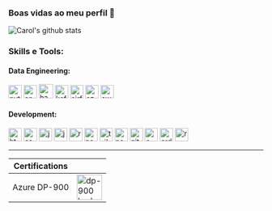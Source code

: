 ### Boas vidas ao meu perfil 👋

<!--
```py
autoria = "Príncipe, Pequeno"
def frase_de_vida(pp):
  return print(f"Só de vê bem com o coração, o essencial é invisível aos olhos... ({pp})")

frase_de_vida(autoria)
```
![image](https://github.com/user-attachments/assets/95aa483e-de8e-4838-85ca-fe474d1907ae)
-->

![Carol's github stats](https://bad-apple-github-readme.vercel.app/api?username=cahalvs&show_icons=true&count_private=true&line_height=20&icon_color=fff&theme=dark&title_color=fff)

### Skills e Tools:

<div align="left">
  
  #### Data Engineering:
  
  <img src="https://cdn.jsdelivr.net/gh/devicons/devicon@latest/icons/python/python-original.svg" alt="python" width="26"/>
  <img src="https://cdn.jsdelivr.net/gh/devicons/devicon@latest/icons/apachespark/apachespark-original.svg" alt="apache spark" width="26"/>
  <img src="https://cdn.jsdelivr.net/gh/devicons/devicon@latest/icons/hadoop/hadoop-original.svg" alt="hadoop" width="28"/>
  <img src="https://cdn.jsdelivr.net/gh/devicons/devicon@latest/icons/apachekafka/apachekafka-original.svg" alt="kafka" width="26"/>          
  <img src="https://cdn.jsdelivr.net/gh/devicons/devicon@latest/icons/apacheairflow/apacheairflow-original.svg" alt="airflow" width="26"/>
  <img src="https://cdn.jsdelivr.net/gh/devicons/devicon@latest/icons/azure/azure-original.svg" alt="azure" width="26"/>
  <img src="https://cdn.jsdelivr.net/gh/devicons/devicon@latest/icons/amazonwebservices/amazonwebservices-original-wordmark.svg" alt="aws" width="26"/>

  #### Development:

  <img src="https://cdn.jsdelivr.net/gh/devicons/devicon@latest/icons/html5/html5-original.svg" alt="html5" width="26"/>
  <img src="https://cdn.jsdelivr.net/gh/devicons/devicon@latest/icons/css3/css3-original.svg" alt="css3" width="26"/>
  <img src="https://cdn.jsdelivr.net/gh/devicons/devicon@latest/icons/javascript/javascript-original.svg" alt="javascript" width="26"/>
  <img src="https://cdn.jsdelivr.net/gh/devicons/devicon@latest/icons/typescript/typescript-original.svg" alt="javascript" width="26"/>
  <img src="https://cdn.jsdelivr.net/gh/devicons/devicon@latest/icons/react/react-original.svg" alt="react" width="26"/>
  <img src="https://cdn.jsdelivr.net/gh/devicons/devicon@latest/icons/nextjs/nextjs-original.svg" alt="nextjs" width="26"/>
  <img src="https://cdn.jsdelivr.net/gh/devicons/devicon@latest/icons/tailwindcss/tailwindcss-original.svg" alt="tailwindcss" width="26"/>
  <img src="https://cdn.jsdelivr.net/gh/devicons/devicon@latest/icons/nodejs/nodejs-original.svg" alt="node" width="26"/>
  <img src="https://cdn.jsdelivr.net/gh/devicons/devicon@latest/icons/git/git-original.svg" alt="git" width="26"/>
  <img src="https://cdn.jsdelivr.net/gh/devicons/devicon@latest/icons/cplusplus/cplusplus-original.svg" alt="c++" width="26"/>
  <img src="https://cdn.jsdelivr.net/gh/devicons/devicon@latest/icons/arduino/arduino-original.svg" alt="arduino" width="26"/>
  <img src="https://cdn.jsdelivr.net/gh/devicons/devicon@latest/icons/raspberrypi/raspberrypi-original.svg" alt="raspberrybi" width="26"/>

</div>

***

| Certifications | |
| -------------- | --- |
| Azure DP-900   | <img src="https://learn.microsoft.com/pt-br/media/learn/certification/badges/microsoft-certified-fundamentals-badge.svg" alt="dp-900 badge" width="50"/> |

</div>

